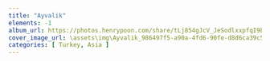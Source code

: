 ```yaml
---
title: "Ayvalik"
elements: -1
album_url: https://photos.henrypoon.com/share/tLj854gJcV_JeSodlxxpfqI9bkLPtLXVnALXd7Rn4Z4ATbU0bJ-XnYLbesw-Idh4zSc
cover_image_url: \assets\img\Ayvalik_986497f5-a90a-4fd6-90fe-d8d6ca39c53a.jpg
categories: [ Turkey, Asia ]
---
```

